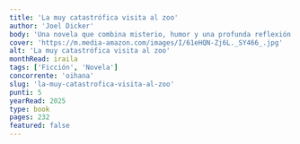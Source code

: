 ```yaml
---
title: 'La muy catastrófica visita al zoo'
author: 'Joel Dicker'
body: 'Una novela que combina misterio, humor y una profunda reflexión sobre la vida urbana en Seúl. A través de la historia de una lavandería y sus peculiares clientes, el autor nos sumerge en un mundo lleno de secretos y sorpresas.'
cover: 'https://m.media-amazon.com/images/I/61eHQN-Zj6L._SY466_.jpg'
alt: 'La muy catastrófica visita al zoo'
monthRead: iraila
tags: ['Ficción', 'Novela']
concorrente: 'oihana'
slug: 'la-muy-catastrofica-visita-al-zoo'
punti: 5
yearRead: 2025
type: book
pages: 232
featured: false
---
```

